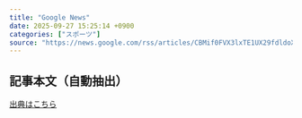 ```yaml
---
title: "Google News"
date: 2025-09-27 15:25:14 +0900
categories: ["スポーツ"]
source: "https://news.google.com/rss/articles/CBMif0FVX3lxTE1UX29fdldoXzNzUmpieFQ0eTRTV1FRR1BDVjJqOWUxSnltd09fdGI4NHZCSUl1dzQyS1NWMDBoV3oza1lfeno4dmdKdTl1a1dPbkx3WGltZ21fbXRXNFdpN2VJZDMtZ1RKRmQ4Tmp1Z2Iwd1g2YUJ1a3liTzRfQk0?oc=5"
---
```


## 記事本文（自動抽出）
<body class="y0K44d EA71Tc" id="readabilityBody"></body>

[出典はこちら](https://news.google.com/rss/articles/CBMif0FVX3lxTE1UX29fdldoXzNzUmpieFQ0eTRTV1FRR1BDVjJqOWUxSnltd09fdGI4NHZCSUl1dzQyS1NWMDBoV3oza1lfeno4dmdKdTl1a1dPbkx3WGltZ21fbXRXNFdpN2VJZDMtZ1RKRmQ4Tmp1Z2Iwd1g2YUJ1a3liTzRfQk0?oc=5)
